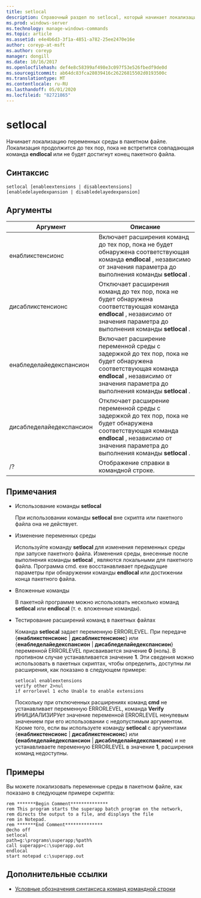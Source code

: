 ```yaml
---
title: setlocal
description: Справочный раздел по setlocal, который начинает локализацию переменных среды в пакетном файле.
ms.prod: windows-server
ms.technology: manage-windows-commands
ms.topic: article
ms.assetid: e4e4b6d3-3f1a-4851-a782-25ee2470e16e
author: coreyp-at-msft
ms.author: coreyp
manager: dongill
ms.date: 10/16/2017
ms.openlocfilehash: def4e8c58399af498e3c097f53e526fbedf9de0d
ms.sourcegitcommit: ab64dc83fca28039416c26226815502d0193500c
ms.translationtype: MT
ms.contentlocale: ru-RU
ms.lasthandoff: 05/01/2020
ms.locfileid: "82721865"
---
```

# <a name="setlocal"></a>setlocal

Начинает локализацию переменных среды в пакетном файле. Локализация продолжится до тех пор, пока не встретится совпадающая команда **endlocal** или не будет достигнут конец пакетного файла.



## <a name="syntax"></a>Синтаксис

```
setlocal [enableextensions | disableextensions] [enabledelayedexpansion | disabledelayedexpansion]
```

## <a name="arguments"></a>Аргументы

|Аргумент|Описание|
|--------|-----------|
|енабликстенсионс|Включает расширения команд до тех пор, пока не будет обнаружена соответствующая команда **endlocal** , независимо от значения параметра до выполнения команды **setlocal** .|
|дисабликстенсионс|Отключает расширения команд до тех пор, пока не будет обнаружена соответствующая команда **endlocal** , независимо от значения параметра до выполнения команды **setlocal** .|
|енабледелайедекспансион|Включает расширение переменной среды с задержкой до тех пор, пока не будет обнаружена соответствующая команда **endlocal** , независимо от значения параметра до выполнения команды **setlocal** .|
|дисабледелайедекспансион|Отключает расширение переменной среды с задержкой до тех пор, пока не будет обнаружена соответствующая команда **endlocal** , независимо от значения параметра до выполнения команды **setlocal** .|
|/?|Отображение справки в командной строке.|

## <a name="remarks"></a>Примечания

-   Использование команды **setlocal**

    При использовании команды **setlocal** вне скрипта или пакетного файла она не действует.
-   Изменение переменных среды

    Используйте команду **setlocal** для изменения переменных среды при запуске пакетного файла. Изменения среды, внесенные после выполнения команды **setlocal** , являются локальными для пакетного файла. Программа cmd. exe восстанавливает предыдущие параметры при обнаружении команды **endlocal** или достижении конца пакетного файла.
-   Вложенные команды

    В пакетной программе можно использовать несколько команд **setlocal** или **endlocal** (т. е. вложенные команды).
-   Тестирование расширений команд в пакетных файлах

    Команда **setlocal** задает переменную ERRORLEVEL. При передаче {**енабликстенсионс** | **дисабликстенсионс**} или {**енабледелайедекспансион** | **дисабледелайедекспансион**} переменной ERRORLEVEL присваивается значение **0** (ноль). В противном случае устанавливается значение **1**. Эти сведения можно использовать в пакетных скриптах, чтобы определить, доступны ли расширения, как показано в следующем примере:  
    ```
    setlocal enableextensions
    verify other 2>nul
    if errorlevel 1 echo Unable to enable extensions
    ```  
    Поскольку при отключенных расширениях команд **cmd** не устанавливает переменную ERRORLEVEL, команда **Verify** ИНИЦИАЛИЗИРУет значение переменной ERRORLEVEL ненулевым значением при его использовании с недопустимым аргументом. Кроме того, если вы используете команду **setlocal** с аргументами {**енабликстенсионс** | **дисабликстенсионс**} или **{енабледелайедекспансион** | **дисабледелайедекспансион**} и не устанавливаете переменную ERRORLEVEL в значение **1**, расширения команд недоступны.

## <a name="examples"></a>Примеры

Вы можете локализовать переменные среды в пакетном файле, как показано в следующем примере скрипта:
```
rem *******Begin Comment**************
rem This program starts the superapp batch program on the network,
rem directs the output to a file, and displays the file
rem in Notepad.
rem *******End Comment**************
@echo off
setlocal
path=g:\programs\superapp;%path%
call superapp>c:\superapp.out
endlocal
start notepad c:\superapp.out
```

## <a name="additional-references"></a>Дополнительные ссылки

- [Условные обозначения синтаксиса команд командной строки](command-line-syntax-key.md)